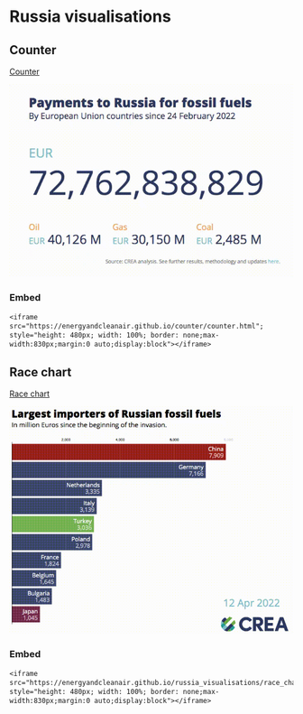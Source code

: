 # Russia visualisations

## Counter
[Counter](https://energyandcleanair.github.io/russia_visualisations/counter/counter.html)

[![Counter](counter/screenshot.gif)](https://energyandcleanair.github.io/russia_visualisations/counter/counter.html)


### Embed
```
<iframe src="https://energyandcleanair.github.io/counter/counter.html"; style="height: 480px; width: 100%; border: none;max-width:830px;margin:0 auto;display:block"></iframe>

```


## Race chart
[Race chart](https://energyandcleanair.github.io/russia_visualisations/race_chart/race_chart.html)

[![Race chart](race_chart/screenshot.gif)](https://energyandcleanair.github.io/russia_visualisations/race_chart/race_chart.html)


### Embed
```
<iframe src="https://energyandcleanair.github.io/russia_visualisations/race_chart/race_chart.html"; style="height: 480px; width: 100%; border: none;max-width:830px;margin:0 auto;display:block"></iframe>
```
